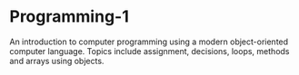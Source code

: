 # Programming-1
An introduction to computer programming using a modern object-oriented computer language. Topics include assignment, decisions, loops, methods and arrays using objects.
